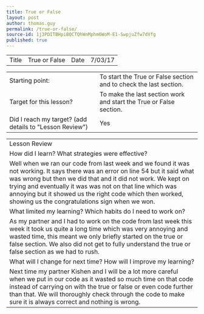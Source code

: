 ```yaml
---
title: True or False
layout: post
author: thomas.guy
permalink: /true-or-false/
source-id: 1j3PDITBHpiBQCTQhWnMphm6WoM-E1-SwpjuZfw7dVfg
published: true
---
```

<table>
  <tr>
    <td>Title</td>
    <td>True or False</td>
    <td>Date</td>
    <td> 7/03/17</td>
  </tr>
</table>


<table>
  <tr>
    <td>Starting point:</td>
    <td>To start the True or False section and to check the last section.</td>
  </tr>
  <tr>
    <td>Target for this lesson?</td>
    <td>To make the last section work and start the True or False section.</td>
  </tr>
  <tr>
    <td>Did I reach my target? 
(add details to "Lesson Review")</td>
    <td> Yes</td>
  </tr>
</table>


<table>
  <tr>
    <td>Lesson Review</td>
  </tr>
  <tr>
    <td>How did I learn? What strategies were effective? </td>
  </tr>
  <tr>
    <td>Well when we ran our code from last week and we found it was not working. It says there was an error on line 54 but it said what was wrong but then we did that and it did not work. We kept on trying and eventually it was was not on that line which was annoying but it showed us the right code which then worked, showing us the congratulations sign when we won.  </td>
  </tr>
  <tr>
    <td>What limited my learning? Which habits do I need to work on? </td>
  </tr>
  <tr>
    <td>As my partner and I had to work on the code from last week this week it took us quite a long time which was very annoying and wasted time, this meant we only briefly started on the true or false section. We also did not get to fully understand the true or false section as we had to rush. </td>
  </tr>
  <tr>
    <td>What will I change for next time? How will I improve my learning?</td>
  </tr>
  <tr>
    <td>Next time my partner Kishen and I will be a lot more careful when we put in our code as it wasted so much time on that code instead of carrying on with the true or false or even code further than that. We will thoroughly check through the code to make sure it is always correct and nothing is wrong.



</td>
  </tr>
</table>


